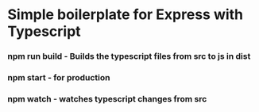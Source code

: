 # Simple boilerplate for Express with Typescript

### npm run build - Builds the typescript files from src to js in dist
### npm start - for production
### npm watch - watches typescript changes from src

